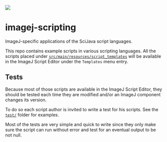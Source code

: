[![](https://github.com/imagej/imagej-scripting/actions/workflows/build-main.yml/badge.svg)](https://github.com/imagej/imagej-scripting/actions/workflows/build-main.yml)

# imagej-scripting

ImageJ-specific applications of the SciJava script languages.

This repo contains example scripts in various scripting languages. All the scripts placed under [`src/main/resources/script_templates`](src/main/resources/script_templates) will be available in the ImageJ Script Editor under the `Templates` menu entry.


## Tests

Because most of those scripts are available in the ImageJ Script Editor, they should be tested each time they are modified and/or an ImageJ component changes its version.

To do so each script author is invited to write a test for his scripts. See the [`test/`](src/test/java/net/imagej/scripting) folder for examples.

Most of the tests are very simple and quick to write since they only make sure the script can run without error and test for an eventual output to be not null.
